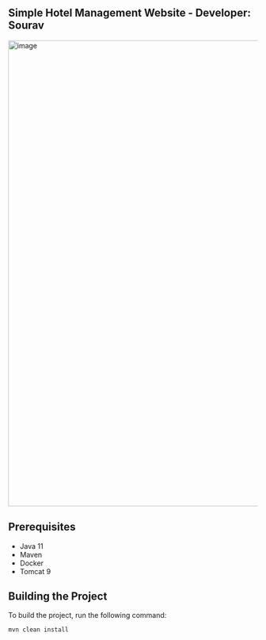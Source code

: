 ## Simple Hotel Management Website - Developer: Sourav

<img width="940" alt="image" src="https://github.com/user-attachments/assets/197f4e7b-e727-4068-840f-a5ba6a866dc7" />

## Prerequisites
- Java 11
- Maven
- Docker
- Tomcat 9

## Building the Project
To build the project, run the following command:
```sh
mvn clean install

